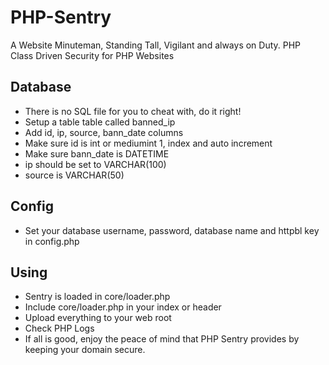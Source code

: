 # PHP-Sentry
A Website Minuteman, Standing Tall, Vigilant and always on Duty. PHP Class Driven Security for PHP Websites

## Database
 - There is no SQL file for you to cheat with, do it right!
 - Setup a table table called banned_ip
 - Add id, ip, source, bann_date columns
 - Make sure id is int or mediumint 1, index and auto increment
 - Make sure bann_date is DATETIME
 - ip should be set to VARCHAR(100)
 - source is VARCHAR(50)
 
## Config
 - Set your database username, password, database name and httpbl key in config.php
 
## Using
- Sentry is loaded in core/loader.php
- Include core/loader.php in your index or header
- Upload everything to your web root
- Check PHP Logs
- If all is good, enjoy the peace of mind that PHP Sentry provides by keeping your domain secure.
